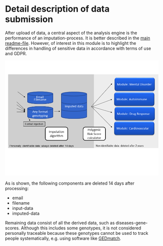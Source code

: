 # Detail description of data submission

After upload of data, a central aspect of the analysis engine is the performance of an imputation-process. It is better described in the [main readme-file](https://github.com/lassefolkersen/impute-me#part-3-imputation-algorithm-description). However, of interest in this module is to highlight the differences in handling of sensitive data in accordance with terms of use and GDPR.

![Schematics](2018-09-20_screenshot_1.png)

As is shown, the following components are deleted 14 days after processing:
 * email
 * filename
 * input-data
 * imputed-data
 
Remaining data consist of all the derived data, such as diseases-gene-scores. Although this includes some genotypes, it is not considered personally traceable because these genotypes cannot be used to track people systematically, e.g. using software like [GEDmatch](https://www.gedmatch.com).